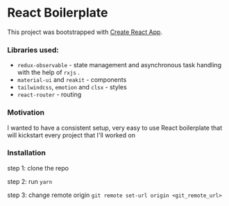 # React Boilerplate

This project was bootstrapped with [Create React App](https://github.com/facebook/create-react-app).

### Libraries used:

- `redux-observable` - state management and asynchronous task handling with the help of `rxjs` .
- `material-ui` and `reakit` - components
- `tailwindcss`, `emotion` and `clsx` - styles
- `react-router` - routing

### Motivation

I wanted to have a consistent setup, very easy to use React boilerplate that will kickstart every project that I'll worked on

### Installation

step 1: clone the repo

step 2: run `yarn`

step 3: change remote origin `git remote set-url origin <git_remote_url>`
